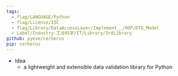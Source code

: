 ```yaml
---
tags:
  - flag/LANGUAGE/Python
  - flag/License/ISC
  - flag/Library/DataAccessLayer/Implement__/OOP/DTO_Model
  - Label/Industry-工业科学/IT/Library/3rdLibrary
github: pyeve/cerberus
pip: cerberus
---
```


- Idea
    - a lightweight and extensible data validation library for Python
